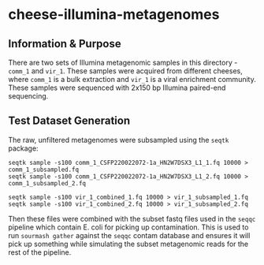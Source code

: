 # cheese-illumina-metagenomes

## Information & Purpose
There are two sets of Illumina metagenomic samples in this directory - `comm_1` and `vir_1`. These samples were acquired from different cheeses, where `comm_1` is a bulk extraction and `vir_1` is a viral enrichment community. These samples were sequenced with 2x150 bp Illumina paired-end sequencing.

## Test Dataset Generation
The raw, unfiltered metagenomes were subsampled using the `seqtk` package:

```
seqtk sample -s100 comm_1_CSFP220022072-1a_HN2W7DSX3_L1_1.fq 10000 > comm_1_subsampled.fq
seqtk sample -s100 comm_1_CSFP220022072-1a_HN2W7DSX3_L1_2.fq 10000 > comm_1_subsampled_2.fq

seqtk sample -s100 vir_1_combined_1.fq 10000 > vir_1_subsampled_1.fq
seqtk sample -s100 vir_1_combined_2.fq 10000 > vir_1_subsampled_2.fq

```

Then these files were combined with the subset fastq files used in the `seqqc` pipeline which contain E. coli for picking up contamination. This is used to run `sourmash gather` against the `seqqc` contam database and ensures it will pick up something while simulating the subset metagenomic reads for the rest of the pipeline. 
